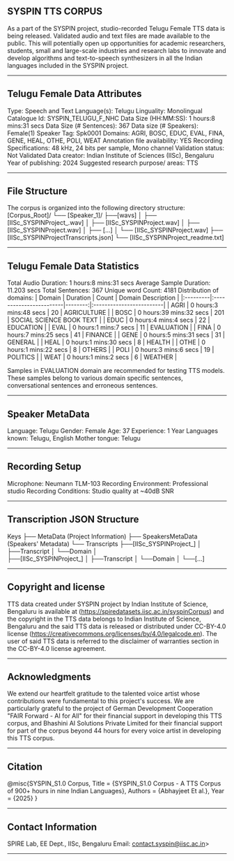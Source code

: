 ## SYSPIN TTS CORPUS

As a part of the SYSPIN project, studio-recorded Telugu Female TTS data is being released.
Validated audio and text files are made available to the public. This will potentially open up
opportunities for academic researchers, students, small and large-scale industries and research
labs to innovate and develop algorithms and text-to-speech synthesizers in all the Indian languages
included in the SYSPIN project.

---

## Telugu Female Data Attributes

Type: Speech and Text
Language(s): Telugu
Linguality: Monolingual
Catalogue Id: SYSPIN_TELUGU_F_NHC
Data Size (HH:MM:SS): 1 hours:8 mins:31 secs
Data Size (# Sentences): 367
Data size (# Speakers): Female(1)
Speaker Tag: Spk0001
Domains: AGRI, BOSC, EDUC, EVAL, FINA, GENE, HEAL, OTHE, POLI, WEAT
Annotation file availability: YES
Recording Specifications: 48 kHz, 24 bits per sample, Mono channel
Validation status: Not Validated
Data creator: Indian Institute of Sciences (IISc), Bengaluru
Year of publishing: 2024
Suggested research purpose/ areas: TTS

---

## File Structure

The corpus is organized into the following directory structure:
[Corpus_Root]/
└── [Speaker_1]/
      ├──[wavs]
      │    ├── [IISc_SYSPINProject_<languageTag><genderTag><domainTag><uniqueID>.wav]
      │    ├── [IISc_SYSPINProject<languageTag><genderTag><domainTag><uniqueID>.wav]
      │    ├── [IISc_SYSPINProject<languageTag><genderTag><domainTag><uniqueID>.wav]
      │    ├── [...]
      │    └── [IISc_SYSPINProject<languageTag><genderTag><domainTag><uniqueID>.wav]
      ├── [IISc_SYSPINProject<languageTag><genderTag><speakerTag><qualityCheckTag>Transcripts.json]
      └── [IISc_SYSPINProject<languageTag><genderTag><speakerTag><qualityCheckTag>_readme.txt]

---

## Telugu Female Data Statistics

Total Audio Duration:    1 hours:8 mins:31 secs
Average Sample Duration: 11.203 secs
Total Sentences:         367
Unique word Count:       4181
Distribution of domains:
| Domain   | Duration                |   Count | Domain Description       |
|:---------|:------------------------|--------:|:-------------------------|
| AGRI     | 0 hours:3 mins:48 secs  |     20  | AGRICULTURE              |
| BOSC     | 0 hours:39 mins:32 secs |     201 | SOCIAL SCIENCE BOOK TEXT |
| EDUC     | 0 hours:4 mins:4 secs   |     22  | EDUCATION                |
| EVAL     | 0 hours:1 mins:7 secs   |     11  | EVALUATION               |
| FINA     | 0 hours:7 mins:25 secs  |     41  | FINANCE                  |
| GENE     | 0 hours:5 mins:31 secs  |     31  | GENERAL                  |
| HEAL     | 0 hours:1 mins:30 secs  |     8   | HEALTH                   |
| OTHE     | 0 hours:1 mins:22 secs  |     8   | OTHERS                   |
| POLI     | 0 hours:3 mins:6 secs   |     19  | POLITICS                 |
| WEAT     | 0 hours:1 mins:2 secs   |     6   | WEATHER                  |

Samples in EVALUATION domain are recommended for testing TTS models. These samples belong to
various domain specific sentences, conversational sentences and erroneous sentences.

---

## Speaker MetaData

Language: Telugu
Gender: Female
Age: 37
Experience: 1 Year
Languages known: Telugu, English
Mother tongue: Telugu

---

## Recording Setup

Microphone: Neumann TLM-103
Recording Environment: Professional studio
Recording Conditions: Studio quality at ~40dB SNR

---

## Transcription JSON Structure

Keys
├── MetaData (Project Information)
├── SpeakersMetaData (Speakers' Metadata)
└── Transcripts
        ├──[IISc_SYSPINProject_<languageTag><genderTag><domainTag><uniqueID>]
        │ 			├──Transcript
        │ 			└──Domain
        │ 		
        ├──[IISc_SYSPINProject<languageTag><genderTag><domainTag>_<uniqueID>]
        │ 			├──Transcript
        │ 			└──Domain
        │
        └──[...]

---

## Copyright and license

TTS data created under SYSPIN project by Indian Institute of Science, Bengaluru is available
at (https://spiredatasets.iisc.ac.in/syspinCorpus) and the copyright in the TTS data belongs to
Indian Institute of Science, Bengaluru and the said TTS data is released or distributed under
CC-BY-4.0 license (https://creativecommons.org/licenses/by/4.0/legalcode.en). The user of
said TTS data is referred to the disclaimer of warranties section in the CC-BY-4.0 license
agreement.

---

## Acknowledgments

We extend our heartfelt gratitude to the talented voice artist whose contributions were
fundamental to this project's success.
We are particularly grateful to the project of German Development Cooperation "FAIR Forward - AI
for All" for their financial support in developing this TTS corpus, and Bhashini AI Solutions 
Private Limited for their financial support for part of the corpus beyond 44 hours for every 
voice artist in developing this TTS corpus.

---

## Citation

@misc{SYSPIN_S1.0 Corpus,
     	Title = {SYSPIN_S1.0 Corpus - A TTS Corpus of 900+ hours in nine Indian Languages},
     	Authors = {Abhayjeet Et al.},
     	Year = {2025}
}

---

## Contact Information

SPIRE Lab, EE Dept., IISc, Bengaluru
Email: contact.syspin@iisc.ac.in>

---
